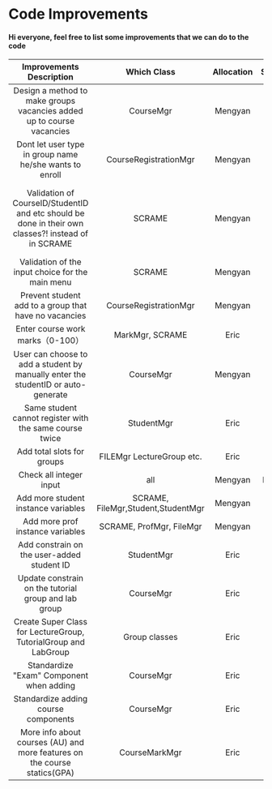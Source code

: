 # Code Improvements

#### Hi everyone, feel free to list some improvements that we can do to the code

| Improvements Description   | Which Class | Allocation | Status     | Additional Comments |
| :---------------------------: | :---------: | :------: |:------: | :------: |
| Design a method to make groups vacancies added up to course vacancies | CourseMgr | Mengyan |Done | |
| Dont let user type in group name he/she wants to enroll | CourseRegistrationMgr | Mengyan |Done ||
| Validation of CourseID/StudentID and etc should be done in their own classes?! instead of in SCRAME| SCRAME | Mengyan | Done | This is so that we can stay consistent with our design principle |
| Validation of the input choice for the main menu | SCRAME | Mengyan |Done | |
| Prevent student add to a group that have no vacancies| CourseRegistrationMgr |Mengyan  |Done | |
| Enter course work marks（0-100）| MarkMgr, SCRAME | Eric | Done | |
| User can choose to add a student by manually enter the studentID or auto-generate | CourseMgr | Mengyan  | Done | |
| Same student cannot register with the same course twice | StudentMgr | Eric | Done | |
| Add total slots for groups | FILEMgr LectureGroup etc. | Eric | Done | |  
| Check all integer input | all | Mengyan | Doing | |
| Add more student instance variables | SCRAME, FileMgr,Student,StudentMgr  | Mengyan  |Done | |
| Add more prof instance variables | SCRAME, ProfMgr, FileMgr | Mengyan | Done | |
| Add constrain on the user-added student ID | StudentMgr | Eric | Done | |  
| Update constrain on the tutorial group and lab group | CourseMgr | Eric | Done | |  
| Create Super Class for LectureGroup, TutorialGroup and LabGroup | Group classes | Eric | Done | |
| Standardize "Exam" Component when adding | CourseMgr | Eric | Done | |
| Standardize adding course components | CourseMgr | Eric | Done | |
| More info about courses (AU) and more features on the course statics(GPA) | CourseMarkMgr | Eric | Done | |
